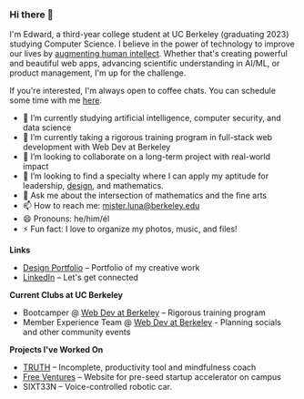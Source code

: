 ### Hi there 👋

I'm Edward, a third-year college student at UC Berkeley (graduating 2023) studying Computer Science. I believe in the power of technology to improve our lives by [augmenting human intellect](https://www.dougengelbart.org/pubs/augment-3906.html). Whether that's creating powerful and beautiful web apps, advancing scientific understanding in AI/ML, or product management, I'm up for the challenge.

If you're interested, I'm always open to coffee chats. You can schedule some time with me [here](https://calendly.com/misterluna).

- 🔭 I’m currently studying artificial intelligence, computer security, and data science
- 🌱 I’m currently taking a rigorous training program in full-stack web development with Web Dev at Berkeley
- 👯 I’m looking to collaborate on a long-term project with real-world impact
- 🤔 I’m looking to find a specialty where I can apply my aptitude for leadership, [design](https://misterluna.myportfolio.com/), and mathematics.
- 💬 Ask me about the intersection of mathematics and the fine arts
- 📫 How to reach me: mister.luna@berkeley.edu
- 😄 Pronouns: he/him/él
- ⚡ Fun fact: I love to organize my photos, music, and files!

**Links**
- [Design Portfolio](https://misterluna.myportfolio.com/) – Portfolio of my creative work
- [LinkedIn](https://www.linkedin.com/in/edwardlunacs/) – Let's get connected

**Current Clubs at UC Berkeley**
- Bootcamper @ [Web Dev at Berkeley](https://webatberkeley.org/bootcamp) – Rigorous training program
- Member Experience Team @ [Web Dev at Berkeley](https://webatberkeley.org/) - Planning socials and other community events

**Projects I've Worked On**
- [TRUTH](https://misterluna.myportfolio.com/truth) – Incomplete, productivity tool and mindfulness coach
- [Free Ventures](https://www.freeventures.org/) – Website for pre-seed startup accelerator on campus
- SIXT33N – Voice-controlled robotic car.

